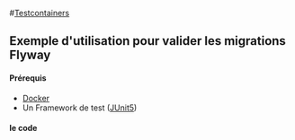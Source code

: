#[Testcontainers](https://www.testcontainers.org/)
## Exemple d'utilisation pour valider les migrations Flyway

#### Prérequis
- [Docker](https://www.testcontainers.org/supported_docker_environment/)
- Un Framework de test ([JUnit5](https://junit.org/junit5/))

#### le code

